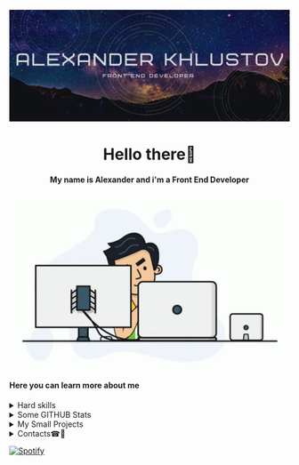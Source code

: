 ![Banner](/images/banner.png)

<h1 align='center'>Hello there🖖</h1>
<h4 align='center'>My name is Alexander and i'm a Front End Developer</h4>

<p align='center'><img src="/images/programmer.gif" /></p>

<h4>Here you can learn more about me</h4>
<details>
  <summary>Hard skills</summary>
  <p align='center'>
  <img src='https://img.shields.io/badge/React-20232A?style=for-the-badge&logo=react&logoColor=61DAFB' />
  <img src='https://img.shields.io/badge/Redux-593D88?style=for-the-badge&logo=redux&logoColor=white' />
  <img src='https://img.shields.io/badge/React_Router-CA4245?style=for-the-badge&logo=react-router&logoColor=white' />
  <br>
  <img src='https://img.shields.io/badge/JavaScript-323330?style=for-the-badge&logo=javascript&logoColor=F7DF1E' />
  <img src='https://img.shields.io/badge/HTML5-E34F26?style=for-the-badge&logo=html5&logoColor=white' />
  <img src='https://img.shields.io/badge/CSS3-1572B6?style=for-the-badge&logo=css3&logoColor=white' />
  <br>
  <img src="https://img.shields.io/badge/Node.js-339933?style=for-the-badge&logo=nodedotjs&logoColor=white"/>
  <img src="https://img.shields.io/badge/npm-CB3837?style=for-the-badge&logo=npm&logoColor=white"/>
  <img src='https://img.shields.io/badge/Express.js-000000?style=for-the-badge&logo=express&logoColor=white'/>
  <img src='https://img.shields.io/badge/MongoDB-white?style=for-the-badge&logo=mongodb&logoColor=4EA94B' />
  <img src='https://img.shields.io/badge/Git-F05032?style=for-the-badge&logo=git&logoColor=white' />
  <img src='https://img.shields.io/badge/Postman-FF6C37?style=for-the-badge&logo=Postman&logoColor=white' />
  <br>
  <img src='https://img.shields.io/badge/Sass-CC6699?style=for-the-badge&logo=sass&logoColor=white' />  
  <img src='https://img.shields.io/badge/Bootstrap-563D7C?style=for-the-badge&logo=bootstrap&logoColor=white' />
  <img src='https://img.shields.io/badge/Material--UI-0081CB?style=for-the-badge&logo=material-ui&logoColor=white' />  
  <img src='https://img.shields.io/badge/Figma-F24E1E?style=for-the-badge&logo=figma&logoColor=white' />
  <img src='https://img.shields.io/badge/Canva-%2300C4CC.svg?&style=for-the-badge&logo=Canva&logoColor=white' />
  </p>
</details>

<details>
<summary>Some GITHUB Stats</summary>
  <p align='center'>
  <a href="#"><img src="https://github-readme-stats.vercel.app/api?username=Khlustov"></a>
  </p>
  <p align='center'>
  <a href="#"><img src="https://github-readme-stats.vercel.app/api/top-langs/?username=Khlustov"></a>
  </p>
</details>

<details>
<summary>My Small Projects</summary>
<h5>Vanilla JS Projects</h5>
<a href='https://khlustov.github.io/Simple-1_ColorFlipper/'>Color Flipper 🦄</a><br>
<a href='https://khlustov.github.io/Simple-2_PasswordGenerator/'>Password Generator🔣</a><br>
<a href='https://github.com/Khlustov/Simple-3_TrelloClone'>Trello Clone</a>---Still in work---<br>

<h5>React Projects</h5>
<a href='https://khlustov.github.io/currency/'>Currency Converter📈</a><br>

<h5>Full Stack MERN Projects</h5>
<a href='https://github.com/Khlustov/project'>Avito Clone</a><br>
<a href='https://github.com/Khlustov/portfolio'>My Portfolio Website</a>---Still in work---<br>
</details>

<details>
<summary>Contacts☎📧</summary>
<p align='center'>
<a href="https://t.me/AlexanderKhlustov"><img src="https://img.shields.io/badge/Telegram-2CA5E0?style=for-the-badge&logo=telegram&logoColor=white"></a> <a href="https://join.skype.com/invite/H8R1yp4hNCFu"><img src="https://img.shields.io/badge/Skype-blue?style=for-the-badge&logo=skype&logoColor=white"></a> <a href="https://linkedin.com/in/alexander-khlustov-2225aa21b/"><img src="https://img.shields.io/badge/LinkedIn-0077B5?style=for-the-badge&logo=linkedin&logoColor=white"></a> <a href="https://github.com/Khlustov"><img src="https://img.shields.io/badge/GitHub-100000?style=for-the-badge&logo=github&logoColor=white"></a>
</p>
<p align='center'>
<span>Mobile Phone Number => +375(29)528-08-71</span><br>
<span>Email => khlustov.alex@gmail.com</span>
</p>
</details>

[![Spotify](https://novatorem-beta-blond.vercel.app/api/spotify)](https://open.spotify.com/user/82283cfaff2d4ed8b27efa81d7a4b2d1)
